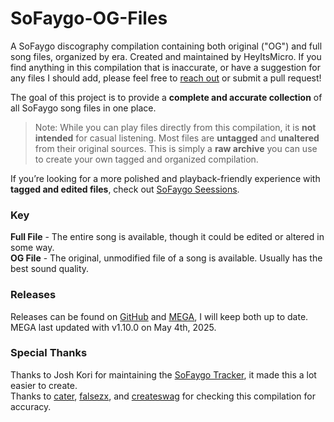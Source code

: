 # SoFaygo-OG-Files
A SoFaygo discography compilation containing both original ("OG") and full song files, organized by era. Created and maintained by HeyItsMicro. If you find anything in this compilation that is inaccurate, or have a suggestion for any files I should add, please feel free to [reach out](https://discordapp.com/users/309659916858294273) or submit a pull request! 

The goal of this project is to provide a **complete and accurate collection** of all SoFaygo song files in one place.

> Note: While you can play files directly from this compilation, it is **not intended** for casual listening. Most files are **untagged** and **unaltered** from their original sources. This is simply a **raw archive** you can use to create your own tagged and organized compilation.

If you’re looking for a more polished and playback-friendly experience with **tagged and edited files**, check out [SoFaygo Seessions](https://github/com/HeyItsMicro/SoFaygo-Sessions).

### Key
**Full File** - The entire song is available, though it could be edited or altered in some way. <br/>
**OG File**	- The original, unmodified file of a song is available. Usually has the best sound quality.

### Releases
Releases can be found on [GitHub](https://github.com/HeyItsMicro/SoFaygo-OG-Files/releases) and [MEGA](https://mega.nz/folder/M3N3SahJ#4lAW8vT1NL41MABUobx_gw), I will keep both up to date. MEGA last updated with v1.10.0 on May 4th, 2025.

### Special Thanks
Thanks to Josh Kori for maintaining the [SoFaygo Tracker](https://docs.google.com/spreadsheets/u/0/d/1HISW5L6rWvEW-ZtHrUQRBbjwfOYTrTuzi5fgPkwtObQ/htmlview), it made this a lot easier to create. <br/>
Thanks to [cater](https://discordapp.com/users/104367307152695296), [falsezx](https://discordapp.com/users/368613992148762635), and [createswag](https://discordapp.com/users/855230444621922316) for checking this compilation for accuracy.
